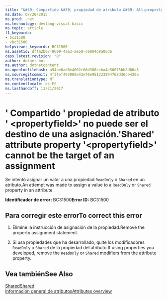 ```yaml
---
title: "&#39; Compartido &#39; propiedad de atributo &#39; &lt;propertyfield&gt;&#39; no puede ser el destino de una asignación."
ms.date: 07/20/2015
ms.prod: .net
ms.technology: devlang-visual-basic
ms.topic: article
f1_keywords:
- bc31500
- vbc31500
helpviewer_keywords: BC31500
ms.assetid: dffa2b07-9609-4aa3-ae58-c0804d8a05d6
caps.latest.revision: "8"
author: dotnet-bot
ms.author: dotnetcontent
ms.openlocfilehash: a94ae0ad0e4002c00d360ceba4e50075bb8d66a5
ms.sourcegitcommit: 4f3fef493080a43e70e951223894768d36ce430a
ms.translationtype: MT
ms.contentlocale: es-ES
ms.lasthandoff: 11/21/2017
---
```

# <a name="39shared39-attribute-property-39ltpropertyfieldgt39-cannot-be-the-target-of-an-assignment"></a><span data-ttu-id="a7e28-102">&#39; Compartido &#39; propiedad de atributo &#39; &lt;propertyfield&gt;&#39; no puede ser el destino de una asignación.</span><span class="sxs-lookup"><span data-stu-id="a7e28-102">&#39;Shared&#39; attribute property &#39;&lt;propertyfield&gt;&#39; cannot be the target of an assignment</span></span>
<span data-ttu-id="a7e28-103">Se intentó asignar un valor a una propiedad `ReadOnly` o `Shared` en un atributo.</span><span class="sxs-lookup"><span data-stu-id="a7e28-103">An attempt was made to assign a value to a `ReadOnly` or `Shared` property in an attribute.</span></span>  
  
 <span data-ttu-id="a7e28-104">**Identificador de error:** BC31500</span><span class="sxs-lookup"><span data-stu-id="a7e28-104">**Error ID:** BC31500</span></span>  
  
## <a name="to-correct-this-error"></a><span data-ttu-id="a7e28-105">Para corregir este error</span><span class="sxs-lookup"><span data-stu-id="a7e28-105">To correct this error</span></span>  
  
1.  <span data-ttu-id="a7e28-106">Elimine la instrucción de asignación de la propiedad.</span><span class="sxs-lookup"><span data-stu-id="a7e28-106">Remove the property assignment statement.</span></span>  
  
2.  <span data-ttu-id="a7e28-107">Si usa propiedades que ha desarrollado, quite los modificadores `ReadOnly` o `Shared` de la propiedad del atributo.</span><span class="sxs-lookup"><span data-stu-id="a7e28-107">If using properties you developed, remove the `ReadOnly` or `Shared` modifiers from the attribute property.</span></span>  
  
## <a name="see-also"></a><span data-ttu-id="a7e28-108">Vea también</span><span class="sxs-lookup"><span data-stu-id="a7e28-108">See Also</span></span>  
 [<span data-ttu-id="a7e28-109">Shared</span><span class="sxs-lookup"><span data-stu-id="a7e28-109">Shared</span></span>](../../visual-basic/language-reference/modifiers/shared.md)  
 [<span data-ttu-id="a7e28-110">Información general de atributos</span><span class="sxs-lookup"><span data-stu-id="a7e28-110">Attributes overview</span></span>](~/docs/visual-basic/programming-guide/concepts/attributes/index.md)
